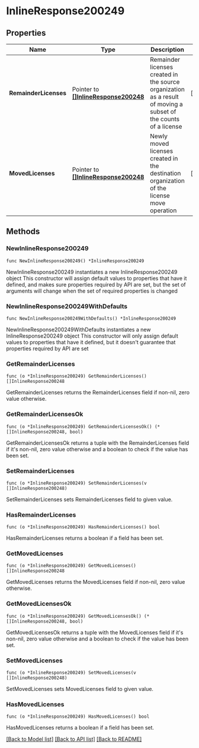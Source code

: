 # InlineResponse200249

## Properties

Name | Type | Description | Notes
------------ | ------------- | ------------- | -------------
**RemainderLicenses** | Pointer to [**[]InlineResponse200248**](InlineResponse200248.md) | Remainder licenses created in the source organization as a result of moving a subset of the counts of a license | [optional] 
**MovedLicenses** | Pointer to [**[]InlineResponse200248**](InlineResponse200248.md) | Newly moved licenses created in the destination organization of the license move operation | [optional] 

## Methods

### NewInlineResponse200249

`func NewInlineResponse200249() *InlineResponse200249`

NewInlineResponse200249 instantiates a new InlineResponse200249 object
This constructor will assign default values to properties that have it defined,
and makes sure properties required by API are set, but the set of arguments
will change when the set of required properties is changed

### NewInlineResponse200249WithDefaults

`func NewInlineResponse200249WithDefaults() *InlineResponse200249`

NewInlineResponse200249WithDefaults instantiates a new InlineResponse200249 object
This constructor will only assign default values to properties that have it defined,
but it doesn't guarantee that properties required by API are set

### GetRemainderLicenses

`func (o *InlineResponse200249) GetRemainderLicenses() []InlineResponse200248`

GetRemainderLicenses returns the RemainderLicenses field if non-nil, zero value otherwise.

### GetRemainderLicensesOk

`func (o *InlineResponse200249) GetRemainderLicensesOk() (*[]InlineResponse200248, bool)`

GetRemainderLicensesOk returns a tuple with the RemainderLicenses field if it's non-nil, zero value otherwise
and a boolean to check if the value has been set.

### SetRemainderLicenses

`func (o *InlineResponse200249) SetRemainderLicenses(v []InlineResponse200248)`

SetRemainderLicenses sets RemainderLicenses field to given value.

### HasRemainderLicenses

`func (o *InlineResponse200249) HasRemainderLicenses() bool`

HasRemainderLicenses returns a boolean if a field has been set.

### GetMovedLicenses

`func (o *InlineResponse200249) GetMovedLicenses() []InlineResponse200248`

GetMovedLicenses returns the MovedLicenses field if non-nil, zero value otherwise.

### GetMovedLicensesOk

`func (o *InlineResponse200249) GetMovedLicensesOk() (*[]InlineResponse200248, bool)`

GetMovedLicensesOk returns a tuple with the MovedLicenses field if it's non-nil, zero value otherwise
and a boolean to check if the value has been set.

### SetMovedLicenses

`func (o *InlineResponse200249) SetMovedLicenses(v []InlineResponse200248)`

SetMovedLicenses sets MovedLicenses field to given value.

### HasMovedLicenses

`func (o *InlineResponse200249) HasMovedLicenses() bool`

HasMovedLicenses returns a boolean if a field has been set.


[[Back to Model list]](../README.md#documentation-for-models) [[Back to API list]](../README.md#documentation-for-api-endpoints) [[Back to README]](../README.md)


